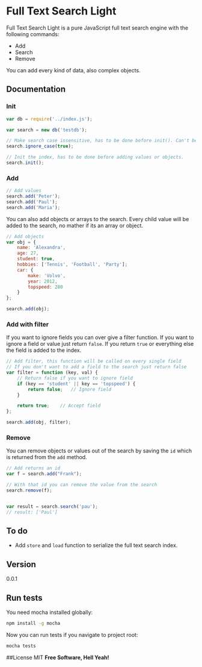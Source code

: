 # Full Text Search Light

Full Text Search Light is a pure JavaScript full text search engine with the following commands:

  - Add
  - Search
  - Remove

You can add every kind of data, also complex objects.

## Documentation

### Init
```js
var db = require('../index.js');

var search = new db('testdb');

// Make search case insensitive, has to be done before init(). Can't be changed after init().
search.ignore_case(true);

// Init the index, has to be done before adding values or objects.
search.init();
```

### Add
```js
// Add values
search.add('Peter');
search.add('Paul');
search.add('Maria');
```

You can also add objects or arrays to the search. Every child value will be added to the search, no mather if its an array or object.

```js
// Add objects
var obj = {
    name: 'Alexandra',
    age: 27,
    student: true,
    hobbies: ['Tennis', 'Football', 'Party'];
    car: {
        make: 'Volvo',
        year: 2012,
        topspeed: 280
    }
};

search.add(obj);
```

### Add with filter
If you want to ignore fields you can over give a filter function. If you want to ignore a field or value just return ```false```. If you return ```true``` or everything else the field is added to the index.

```js
// Add filter, this function will be called on every single field
// If you don't want to add a field to the search just return false
var filter = function (key, val) {
    // Return false if you want to ignore field
    if (key == 'student' || key == 'topspeed') {
        return false;   // Ignore field
    }

    return true;    // Accept field
};

search.add(obj, filter);
```

### Remove

You can remove objects or values out of the search by saving the ```id``` which is returned from the ```add``` method.

```js
// Add returns an id
var f = search.add("Frank");

// With that id you can remove the value from the search
search.remove(f);


var result = search.search('pau');
// result: ['Paul']
```

## To do
  - Add ```store``` and ```load``` function to serialize the full text search index.

## Version
0.0.1

## Run tests

You need mocha installed globally:

```sh
npm install -g mocha
```

Now you can run tests if you navigate to project root:

```sh
mocha tests
```

##License
MIT
**Free Software, Hell Yeah!**
